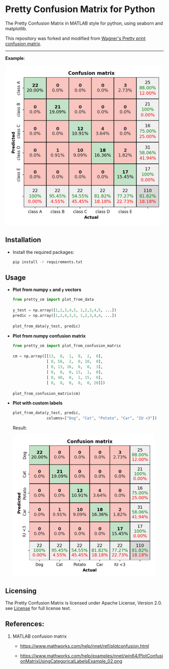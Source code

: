 # Pretty Confusion Matrix for Python
The Pretty Confusion Matrix in MATLAB style for python, using seaborn and matplotlib.

This repository was forked and modified from [Wagner's Pretty print confusion matrix](https://github.com/wcipriano/pretty-print-confusion-matrix).

---
**Example**:

<img src="Screenshots/conf_matrix_default.png" width="650" alt="Example of Pretty Confusion Matrix">

## Installation
- Install the required packages:
   ```bash
   pip install -r requirements.txt
   ```

## Usage

- **Plot from numpy `x` and `y` vectors**
   ```python
   from pretty_cm import plot_from_data

   y_test = np.array([1,2,3,4,5, 1,2,3,4,5, ...])
   predic = np.array([1,2,4,3,5, 1,2,3,4,4, ...])

   plot_from_data(y_test, predic)
   ```

- **Plot from numpy confusion matrix**
   ```python
   from pretty_cm import plot_from_confusion_matrix

   cm = np.array([[13,  0,  1,  0,  2,  0],
                  [ 0, 50,  2,  0, 10,  0],
                  [ 0, 13, 16,  0,  0,  3],
                  [ 0,  0,  0, 13,  1,  0],
                  [ 0, 40,  0,  1, 15,  0],
                  [ 0,  0,  0,  0,  0, 20]])

   plot_from_confusion_matrix(cm)
   ```

- **Plot with custom labels**
   ```python
   plot_from_data(y_test, predic, 
                  columns=["Dog", "Cat", "Potato", "Car", "IU <3"])
   ```

   Result:

   <img src="Screenshots/conf_matrix_custom_labels.png" width="450" alt="Example of Pretty Confusion Matrix">

## Licensing
The Pretty Confusion Matrix is licensed under Apache License, Version 2.0. see [License](LICENSE) for full license text.

## References:
1. MATLAB confusion matrix

   - https://www.mathworks.com/help/nnet/ref/plotconfusion.html
   
   - https://www.mathworks.com/help/examples/nnet/win64/PlotConfusionMatrixUsingCategoricalLabelsExample_02.png
